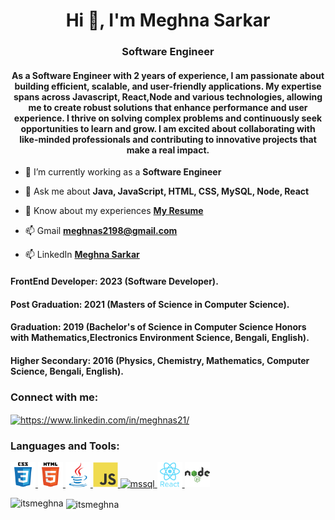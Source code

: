 <h1 align="center">Hi 👋, I'm Meghna Sarkar</h1>
<h3 align="center">Software Engineer</h3>
<h4 align="center">As a Software Engineer with 2 years of experience, I am passionate about building efficient, scalable, and user-friendly applications. My expertise spans across Javascript, React,Node and various technologies, allowing me to create robust solutions that enhance performance and user experience. I thrive on solving complex problems and continuously seek opportunities to learn and grow. I am excited about collaborating with like-minded professionals and contributing to innovative projects that make a real impact.</h4>


- 🌱 I’m currently working as a **Software Engineer**
- 💬 Ask me about **Java, JavaScript, HTML, CSS, MySQL, Node, React**

- 📄 Know about my experiences **[My Resume](https://drive.google.com/file/d/1-5My7aux9THgcXPgoTj0F8f-1c2YdDLk/view?usp=sharing)**

- 📫 Gmail **meghnas2198@gmail.com**
- 📫 LinkedIn **[Meghna Sarkar](www.linkedin.com/in/meghnas21)**


    
<h4 align="left">FrontEnd Developer: 2023 (Software Developer).</h4>
<h4 align="left">Post Graduation: 2021 (Masters of Science in Computer Science).</h4>
<h4 align="left">Graduation: 2019 (Bachelor's of Science in Computer Science Honors with Mathematics,Electronics Environment Science, Bengali, English).</h4>
<h4 align="left">Higher Secondary: 2016 (Physics, Chemistry, Mathematics, Computer Science, Bengali, English).</h4>

<h3 align="left">Connect with me:</h3>
<p align="left">
<!-- <a href="https://twitter.com/tuhinsaikh3" target="_blank"><img align="center" src="https://raw.githubusercontent.com/rahuldkjain/github-profile-readme-generator/master/src/images/icons/Social/twitter.svg" alt="Tuhin Saikh" height="30" width="40" /></a> -->
<a href="https://www.linkedin.com/in/meghnas21/" target="_blank"><img align="center" src="https://raw.githubusercontent.com/rahuldkjain/github-profile-readme-generator/master/src/images/icons/Social/linked-in-alt.svg" alt="https://www.linkedin.com/in/meghnas21/" height="30" width="40" /></a>

<h3 align="left">Languages and Tools:</h3>
<p align="left">
  <a href="https://www.w3schools.com/css/" target="_blank" rel="noreferrer">
    <img src="https://raw.githubusercontent.com/devicons/devicon/master/icons/css3/css3-original-wordmark.svg" alt="css3" width="40" height="40"/>
  </a>
  <a href="https://www.w3.org/html/" target="_blank" rel="noreferrer">
    <img src="https://raw.githubusercontent.com/devicons/devicon/master/icons/html5/html5-original-wordmark.svg" alt="html5" width="40" height="40"/>
  </a>
  <a href="https://www.java.com" target="_blank" rel="noreferrer">
    <img src="https://raw.githubusercontent.com/devicons/devicon/master/icons/java/java-original.svg" alt="java" width="40" height="40"/>
  </a>
  <a href="https://developer.mozilla.org/en-US/docs/Web/JavaScript" target="_blank" rel="noreferrer">
    <img src="https://raw.githubusercontent.com/devicons/devicon/master/icons/javascript/javascript-original.svg" alt="javascript" width="40" height="40"/>
  </a>
  <a href="https://www.microsoft.com/en-us/sql-server" target="_blank" rel="noreferrer">
    <img src="https://www.svgrepo.com/show/303229/microsoft-sql-server-logo.svg" alt="mssql" width="40" height="40"/>
  </a>
  <a href="https://react.dev/" target="_blank" rel="noreferrer">
    <img src="https://raw.githubusercontent.com/devicons/devicon/master/icons/react/react-original-wordmark.svg" alt="react" width="40" height="40"/>
  </a>
  <a href="https://nodejs.org" target="_blank" rel="noreferrer">
    <img src="https://raw.githubusercontent.com/devicons/devicon/master/icons/nodejs/nodejs-original-wordmark.svg" alt="nodejs" width="40" height="40"/>
  </a>
</p>

<p><img align="left" src="https://github-readme-stats.vercel.app/api/top-langs?username=itsmeghna&show_icons=true&locale=en&layout=compact" alt="itsmeghna" /></p>

<p>&nbsp;<img align="center" src="https://github-readme-stats.vercel.app/api?username=itsmeghna&show_icons=true&locale=en" alt="itsmeghna" /></p>
